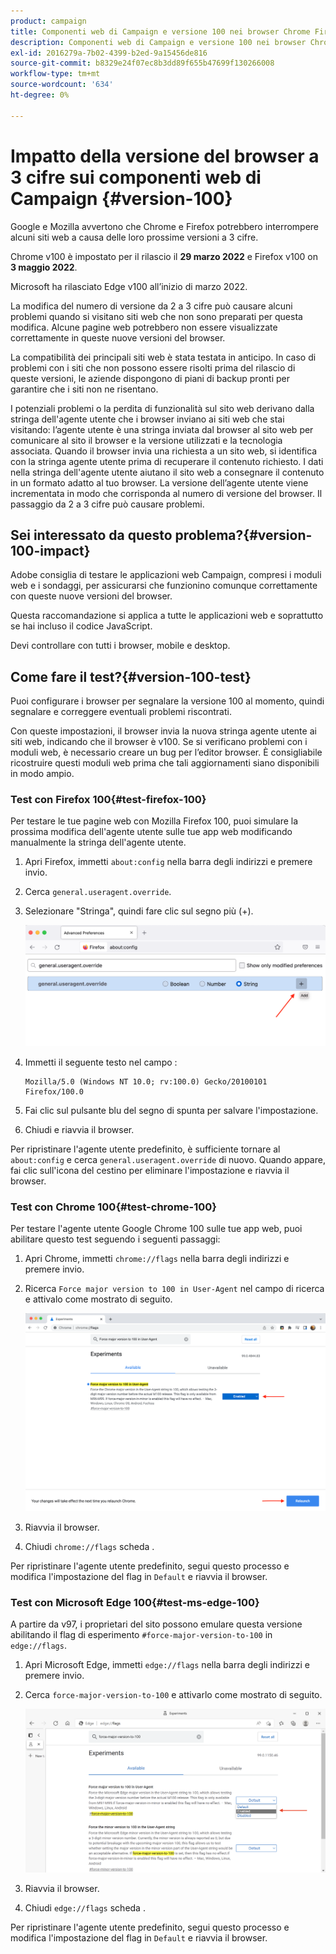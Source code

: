 ```yaml
---
product: campaign
title: Componenti web di Campaign e versione 100 nei browser Chrome Firefox e Edge
description: Componenti web di Campaign e versione 100 nei browser Chrome, Firefox e Edge
exl-id: 2016279a-7b02-4399-b2ed-9a15456de816
source-git-commit: b8329e24f07ec8b3dd89f655b47699f130266008
workflow-type: tm+mt
source-wordcount: '634'
ht-degree: 0%

---
```


# Impatto della versione del browser a 3 cifre sui componenti web di Campaign {#version-100}

Google e Mozilla avvertono che Chrome e Firefox potrebbero interrompere alcuni siti web a causa delle loro prossime versioni a 3 cifre.

Chrome v100 è impostato per il rilascio il **29 marzo 2022** e Firefox v100 on **3 maggio 2022**.

Microsoft ha rilasciato Edge v100 all’inizio di marzo 2022.

La modifica del numero di versione da 2 a 3 cifre può causare alcuni problemi quando si visitano siti web che non sono preparati per questa modifica. Alcune pagine web potrebbero non essere visualizzate correttamente in queste nuove versioni del browser.

La compatibilità dei principali siti web è stata testata in anticipo. In caso di problemi con i siti che non possono essere risolti prima del rilascio di queste versioni, le aziende dispongono di piani di backup pronti per garantire che i siti non ne risentano.

I potenziali problemi o la perdita di funzionalità sul sito web derivano dalla stringa dell&#39;agente utente che i browser inviano ai siti web che stai visitando: l’agente utente è una stringa inviata dal browser al sito web per comunicare al sito il browser e la versione utilizzati e la tecnologia associata. Quando il browser invia una richiesta a un sito web, si identifica con la stringa agente utente prima di recuperare il contenuto richiesto. I dati nella stringa dell&#39;agente utente aiutano il sito web a consegnare il contenuto in un formato adatto al tuo browser. La versione dell’agente utente viene incrementata in modo che corrisponda al numero di versione del browser. Il passaggio da 2 a 3 cifre può causare problemi.

## Sei interessato da questo problema?{#version-100-impact}

Adobe consiglia di testare le applicazioni web Campaign, compresi i moduli web e i sondaggi, per assicurarsi che funzionino comunque correttamente con queste nuove versioni del browser.

Questa raccomandazione si applica a tutte le applicazioni web e soprattutto se hai incluso il codice JavaScript.

Devi controllare con tutti i browser, mobile e desktop.

## Come fare il test?{#version-100-test}

Puoi configurare i browser per segnalare la versione 100 al momento, quindi segnalare e correggere eventuali problemi riscontrati.

Con queste impostazioni, il browser invia la nuova stringa agente utente ai siti web, indicando che il browser è v100. Se si verificano problemi con i moduli web, è necessario creare un bug per l’editor browser. È consigliabile ricostruire questi moduli web prima che tali aggiornamenti siano disponibili in modo ampio.

### Test con Firefox 100{#test-firefox-100}

Per testare le tue pagine web con Mozilla Firefox 100, puoi simulare la prossima modifica dell&#39;agente utente sulle tue app web modificando manualmente la stringa dell&#39;agente utente.

1. Apri Firefox, immetti `about:config` nella barra degli indirizzi e premere invio.
1. Cerca `general.useragent.override`.
1. Selezionare &quot;Stringa&quot;, quindi fare clic sul segno più (+).

   ![](assets/force-user-agent-firefox.png)

1. Immetti il seguente testo nel campo :

   ```
   Mozilla/5.0 (Windows NT 10.0; rv:100.0) Gecko/20100101 Firefox/100.0
   ```

1. Fai clic sul pulsante blu del segno di spunta per salvare l&#39;impostazione.
1. Chiudi e riavvia il browser.

Per ripristinare l&#39;agente utente predefinito, è sufficiente tornare al `about:config` e cerca `general.useragent.override` di nuovo.  Quando appare, fai clic sull&#39;icona del cestino per eliminare l&#39;impostazione e riavvia il browser.

### Test con Chrome 100{#test-chrome-100}

Per testare l&#39;agente utente Google Chrome 100 sulle tue app web, puoi abilitare questo test seguendo i seguenti passaggi:

1. Apri Chrome, immetti `chrome://flags` nella barra degli indirizzi e premere invio.
1. Ricerca `Force major version to 100 in User-Agent` nel campo di ricerca e attivalo come mostrato di seguito.

   ![](assets/force-user-agent-chrome.png)

1. Riavvia il browser.
1. Chiudi `chrome://flags` scheda .

Per ripristinare l&#39;agente utente predefinito, segui questo processo e modifica l&#39;impostazione del flag in `Default` e riavvia il browser.


### Test con Microsoft Edge 100{#test-ms-edge-100}

A partire da v97, i proprietari del sito possono emulare questa versione abilitando il flag di esperimento  `#force-major-version-to-100` in `edge://flags`.

1. Apri Microsoft Edge, immetti `edge://flags` nella barra degli indirizzi e premere invio.
1. Cerca `force-major-version-to-100` e attivarlo come mostrato di seguito.

   ![](assets/force-user-agent-edge.png)

1. Riavvia il browser.
1. Chiudi `edge://flags` scheda .

Per ripristinare l&#39;agente utente predefinito, segui questo processo e modifica l&#39;impostazione del flag in `Default` e riavvia il browser.

